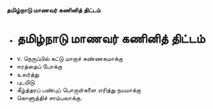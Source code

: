 **தமிழ்நாடு மாணவர் கணினித் திட்டம்**
- # தமிழ்நாடு மாணவர் கணினித் திட்டம்
- v. நெருப்பில் சுட்டு மாறாச் சுண்ணகமாக்கு
- ஈரத்தைப் போக்கு
- உலர்த்து
- புடமிடு
- கீழ்த்தரப் பண்புப் பொருள்களை எரித்து நயமாக்கு
- கொளுத்திச் சாம்பலாக்கு.

